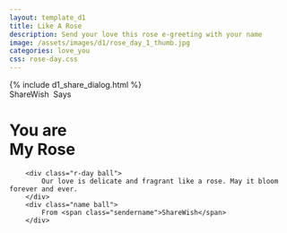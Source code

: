 ```yaml
---
layout: template_d1
title: Like A Rose
description: Send your love this rose e-greeting with your name
image: /assets/images/d1/rose_day_1_thumb.jpg
categories: love_you
css: rose-day.css
---
```

<body style="overflow-x: hidden; background-attachment: fixed;background-size: cover;">
  {% include d1_share_dialog.html %}
         <div class="top">
          <span class="sendername">ShareWish</span>
        <span> &nbsp;Says </span>
    </div>
       <div class="typewriter">
  <h1>You are<br/> My Rose</h1>
</div>
        
  <div class="container">
	<div class="glass"></div>
	<div class="thorns">
		<div></div>
		<div></div>
		<div></div>
		<div></div>
	</div>
	<div class="glow"></div>
	<div class="rose-leaves">
		<div></div>
		<div></div>
	</div>
	<div class="rose-petals">
		<div></div>
		<div></div>
		<div></div>
		<div></div>
		<div></div>
		<div></div>
		<div></div>
	</div>
	<div class="sparkles">
		<div></div>
		<div></div>
		<div></div>
		<div></div>
		<div></div>
		<div></div>
		<div></div>
		<div></div>
		<div></div>
		<div></div>
	</div>
</div>
  
  
        <div class="r-day ball">
            Our love is delicate and fragrant like a rose. May it bloom forever and ever. 
        </div>
        <div class="name ball">
            From <span class="sendername">ShareWish</span>
        </div>


 
</body>
